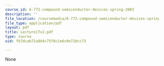 ```yaml
---
course_id: 6-772-compound-semiconductor-devices-spring-2003
description: ''
file_location: /coursemedia/6-772-compound-semiconductor-devices-spring-2003/fb7dcab72a8d4c75f8c1e6c0e710cc73_Lecture17v2.pdf
file_type: application/pdf
layout: pdf
title: Lecture17v2.pdf
type: course
uid: fb7dcab72a8d4c75f8c1e6c0e710cc73

---
```

None